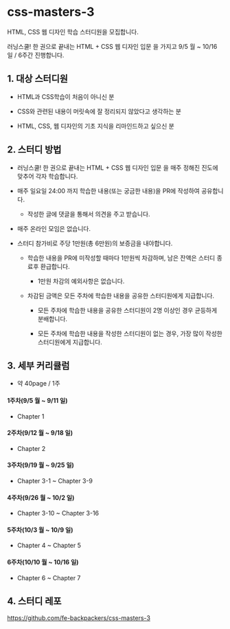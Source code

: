 # css-masters-3

HTML, CSS 웹 디자인 학습 스터디원을 모집합니다.

러닝스쿨! 한 권으로 끝내는 HTML + CSS 웹 디자인 입문 을 가지고 9/5 월 ~ 10/16 일 / 6주간 진행합니다.

## 1. 대상 스터디원

- HTML과 CSS학습이 처음이 아니신 분

- CSS와 관련된 내용이 머릿속에 잘 정리되지 않았다고 생각하는 분

- HTML, CSS, 웹 디자인의 기초 지식을 리마인드하고 싶으신 분

## 2. 스터디 방법

- 러닝스쿨! 한 권으로 끝내는 HTML + CSS 웹 디자인 입문 을 매주 정해진 진도에 맞추어 각자 학습합니다.

- 매주 일요일 24:00 까지 학습한 내용(또는 궁금한 내용)을 PR에 작성하여 공유합니다.

   - 작성한 글에 댓글을 통해서 의견을 주고 받습니다. 

- 매주 온라인 모임은 없습니다.

- 스터디 참가비로 주당 1만원(총 6만원)의 보증금을 내야합니다.

   - 학습한 내용을 PR에 미작성할 때마다 1만원씩 차감하며, 남은 잔액은 스터디 종료후 환급합니다.

      - 1만원 차감의 예외사항은 없습니다.

   - 차감된 금액은 모든 주차에 학습한 내용을 공유한 스터디원에게 지급합니다.

      - 모든 주차에 학습한 내용을 공유한 스터디원이 2명 이상인 경우 균등하게 분배합니다.

      - 모든 주차에 학습한 내용을 작성한 스터디원이 없는 경우, 가장 많이 작성한 스터디원에게 지급합니다.

## 3. 세부 커리큘럼

- 약 40page / 1주

#### 1주차(9/5 월 ~ 9/11 일)

- Chapter 1

#### 2주차(9/12 월 ~ 9/18 일)

- Chapter 2

#### 3주차(9/19 월 ~ 9/25 일)

- Chapter 3-1 ~ Chapter 3-9

#### 4주차(9/26 월 ~ 10/2 일)

- Chapter 3-10 ~ Chapter 3-16

#### 5주차(10/3 월 ~ 10/9 일)

- Chapter 4 ~ Chapter 5

#### 6주차(10/10 월 ~ 10/16 일)

- Chapter 6 ~ Chapter 7

## 4. 스터디 레포

https://github.com/fe-backpackers/css-masters-3
